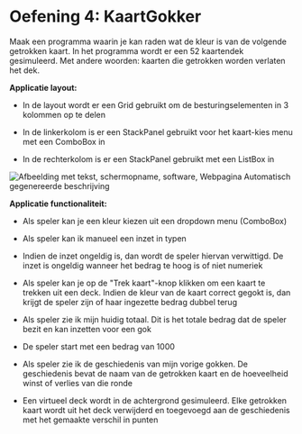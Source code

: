 # Oefening 4: KaartGokker

Maak een programma waarin je kan raden wat de kleur is van de volgende
getrokken kaart. In het programma wordt er een 52 kaartendek
gesimuleerd. Met andere woorden: kaarten die getrokken worden verlaten
het dek.

**Applicatie layout:**

-   In de layout wordt er een Grid gebruikt om de besturingselementen in
    3 kolommen op te delen

-   In de linkerkolom is er een StackPanel gebruikt voor het kaart-kies
    menu met een ComboBox in

-   In de rechterkolom is er een StackPanel gebruikt met een ListBox in

![Afbeelding met tekst, schermopname, software, Webpagina Automatisch
gegenereerde
beschrijving](./media/image1.png)

**Applicatie functionaliteit:**

-   Als speler kan je een kleur kiezen uit een dropdown menu (ComboBox)

-   Als speler kan ik manueel een inzet in typen

-   Indien de inzet ongeldig is, dan wordt de speler hiervan verwittigd.
    De inzet is ongeldig wanneer het bedrag te hoog is of niet numeriek

-   Als speler kan je op de "Trek kaart"-knop klikken om een kaart te
    trekken uit een deck. Indien de kleur van de kaart correct gegokt
    is, dan krijgt de speler zijn of haar ingezette bedrag dubbel terug

-   Als speler zie ik mijn huidig totaal. Dit is het totale bedrag dat
    de speler bezit en kan inzetten voor een gok

-   De speler start met een bedrag van 1000

-   Als speler zie ik de geschiedenis van mijn vorige gokken. De
    geschiedenis bevat de naam van de getrokken kaart en de hoeveelheid
    winst of verlies van die ronde

-   Een virtueel deck wordt in de achtergrond gesimuleerd. Elke
    getrokken kaart wordt uit het deck verwijderd en toegevoegd aan de
    geschiedenis met het gemaakte verschil in punten

